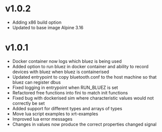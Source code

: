 # v1.0.2

- Adding x86 build option
- Updated to base image Alpine 3.16

# v1.0.1

- Docker container now logs which bluez is being used
- Added option to run bluez in docker container and ability to record devices with bluez when bluez is containerised
- Updated entrypoint to copy bluetooth.conf to the host machine so that bluez can register dbus
- Fixed logging in entrypoint when RUN_BLUEZ is set
- Refactored free functions into fini to match init functions
- Fixed bug with dockerised sim where characteristic values would not correctly be set
- Added support for different types and arrays of types
- Move lua script examples to xrt-examples
- Improved lua error messages
- Changes in values now produce the correct properties changed signal
